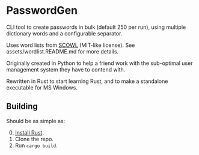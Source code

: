 <!--
SPDX-FileCopyrightText: 2024 David Balch <david@balch.co.uk>

SPDX-License-Identifier: GPL-3.0-only
-->

# PasswordGen

CLI tool to create passwords in bulk (default 250 per run),
using multiple dictionary words and a configurable separator.

Uses word lists from [SCOWL](http://wordlist.aspell.net/) (MIT-like license).
See assets/wordlist.README.md for more details.

Originally created in Python to help a friend work with the sub-optimal
user management system they have to contend with.

Rewritten in Rust to start learning Rust, and to make a standalone executable for MS Windows.

## Building

Should be as simple as:

0. [Install Rust](https://www.rust-lang.org/tools/install).
1. Clone the repo.
2. Run `cargo build`.